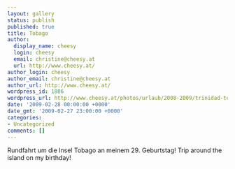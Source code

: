 ```yaml
---
layout: gallery
status: publish
published: true
title: Tobago
author:
  display_name: cheesy
  login: cheesy
  email: christine@cheesy.at
  url: http://www.cheesy.at/
author_login: cheesy
author_email: christine@cheesy.at
author_url: http://www.cheesy.at/
wordpress_id: 1886
wordpress_url: http://www.cheesy.at/photos/urlaub/2008-2009/trinidad-tobago/tobago/
date: '2009-02-28 00:00:00 +0000'
date_gmt: '2009-02-27 23:00:00 +0000'
categories:
- Uncategorized
comments: []
---
```

<!--:de-->Rundfahrt um die Insel Tobago an meinem 29. Geburtstag!
<!--:--><!--:en-->Trip around the island on my birthday!
<!--:-->
